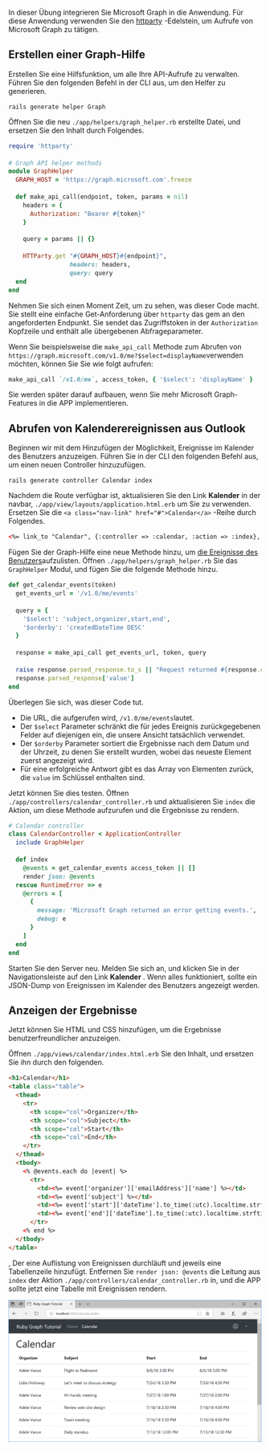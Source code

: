 <!-- markdownlint-disable MD002 MD041 -->

In dieser Übung integrieren Sie Microsoft Graph in die Anwendung. Für diese Anwendung verwenden Sie den [httparty](https://github.com/jnunemaker/httparty) -Edelstein, um Aufrufe von Microsoft Graph zu tätigen.

## <a name="create-a-graph-helper"></a>Erstellen einer Graph-Hilfe

Erstellen Sie eine Hilfsfunktion, um alle Ihre API-Aufrufe zu verwalten. Führen Sie den folgenden Befehl in der CLI aus, um den Helfer zu generieren.

```Shell
rails generate helper Graph
```

Öffnen Sie die neu `./app/helpers/graph_helper.rb` erstellte Datei, und ersetzen Sie den Inhalt durch Folgendes.

```ruby
require 'httparty'

# Graph API helper methods
module GraphHelper
  GRAPH_HOST = 'https://graph.microsoft.com'.freeze

  def make_api_call(endpoint, token, params = nil)
    headers = {
      Authorization: "Bearer #{token}"
    }

    query = params || {}

    HTTParty.get "#{GRAPH_HOST}#{endpoint}",
                 headers: headers,
                 query: query
  end
end
```

Nehmen Sie sich einen Moment Zeit, um zu sehen, was dieser Code macht. Sie stellt eine einfache Get-Anforderung über `httparty` das gem an den angeforderten Endpunkt. Sie sendet das Zugriffstoken in der `Authorization` Kopfzeile und enthält alle übergebenen Abfrageparameter.

Wenn Sie beispielsweise die `make_api_call` Methode zum Abrufen von `https://graph.microsoft.com/v1.0/me?$select=displayName`verwenden möchten, können Sie Sie wie folgt aufrufen:

```ruby
make_api_call `/v1.0/me`, access_token, { '$select': 'displayName' }
```

Sie werden später darauf aufbauen, wenn Sie mehr Microsoft Graph-Features in die APP implementieren.

## <a name="get-calendar-events-from-outlook"></a>Abrufen von Kalenderereignissen aus Outlook

Beginnen wir mit dem Hinzufügen der Möglichkeit, Ereignisse im Kalender des Benutzers anzuzeigen. Führen Sie in der CLI den folgenden Befehl aus, um einen neuen Controller hinzuzufügen.

```Shell
rails generate controller Calendar index
```

Nachdem die Route verfügbar ist, aktualisieren Sie den Link **Kalender** in der navbar, `./app/view/layouts/application.html.erb` um Sie zu verwenden. Ersetzen Sie die `<a class="nav-link" href="#">Calendar</a>` -Reihe durch Folgendes.

```html
<%= link_to "Calendar", {:controller => :calendar, :action => :index}, class: "nav-link#{' active' if controller.controller_name == 'calendar'}" %>
```

Fügen Sie der Graph-Hilfe eine neue Methode hinzu, um [die Ereignisse des Benutzers](https://developer.microsoft.com/en-us/graph/docs/api-reference/v1.0/api/user_list_events)aufzulisten. Öffnen `./app/helpers/graph_helper.rb` Sie das `GraphHelper` Modul, und fügen Sie die folgende Methode hinzu.

```ruby
def get_calendar_events(token)
  get_events_url = '/v1.0/me/events'

  query = {
    '$select': 'subject,organizer,start,end',
    '$orderby': 'createdDateTime DESC'
  }

  response = make_api_call get_events_url, token, query

  raise response.parsed_response.to_s || "Request returned #{response.code}" unless response.code == 200
  response.parsed_response['value']
end
```

Überlegen Sie sich, was dieser Code tut.

- Die URL, die aufgerufen wird, `/v1.0/me/events`lautet.
- Der `$select` Parameter schränkt die für jedes Ereignis zurückgegebenen Felder auf diejenigen ein, die unsere Ansicht tatsächlich verwendet.
- Der `$orderby` Parameter sortiert die Ergebnisse nach dem Datum und der Uhrzeit, zu denen Sie erstellt wurden, wobei das neueste Element zuerst angezeigt wird.
- Für eine erfolgreiche Antwort gibt es das Array von Elementen zurück, die `value` im Schlüssel enthalten sind.

Jetzt können Sie dies testen. Öffnen `./app/controllers/calendar_controller.rb` und aktualisieren Sie `index` die Aktion, um diese Methode aufzurufen und die Ergebnisse zu rendern.

```ruby
# Calendar controller
class CalendarController < ApplicationController
  include GraphHelper

  def index
    @events = get_calendar_events access_token || []
    render json: @events
  rescue RuntimeError => e
    @errors = [
      {
        message: 'Microsoft Graph returned an error getting events.',
        debug: e
      }
    ]
  end
end
```

Starten Sie den Server neu. Melden Sie sich an, und klicken Sie in der Navigationsleiste auf den Link **Kalender** . Wenn alles funktioniert, sollte ein JSON-Dump von Ereignissen im Kalender des Benutzers angezeigt werden.

## <a name="display-the-results"></a>Anzeigen der Ergebnisse

Jetzt können Sie HTML und CSS hinzufügen, um die Ergebnisse benutzerfreundlicher anzuzeigen.

Öffnen `./app/views/calendar/index.html.erb` Sie den Inhalt, und ersetzen Sie ihn durch den folgenden.

```html
<h1>Calendar</h1>
<table class="table">
  <thead>
    <tr>
      <th scope="col">Organizer</th>
      <th scope="col">Subject</th>
      <th scope="col">Start</th>
      <th scope="col">End</th>
    </tr>
  </thead>
  <tbody>
    <% @events.each do |event| %>
      <tr>
        <td><%= event['organizer']['emailAddress']['name'] %></td>
        <td><%= event['subject'] %></td>
        <td><%= event['start']['dateTime'].to_time(:utc).localtime.strftime('%-m/%-d/%y %l:%M %p') %></td>
        <td><%= event['end']['dateTime'].to_time(:utc).localtime.strftime('%-m/%-d/%y %l:%M %p') %></td>
      </tr>
    <% end %>
  </tbody>
</table>
```

, Der eine Auflistung von Ereignissen durchläuft und jeweils eine Tabellenzeile hinzufügt. Entfernen Sie `render json: @events` die Leitung aus `index` der Aktion `./app/controllers/calendar_controller.rb` in, und die APP sollte jetzt eine Tabelle mit Ereignissen rendern.

![Screenshot der Ereignistabelle](./images/add-msgraph-01.png)